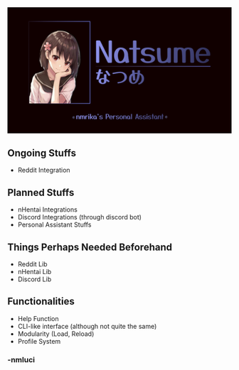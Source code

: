 <img src="./docs/NatsumeBanner.png"/>

## Ongoing Stuffs
- Reddit Integration

## Planned Stuffs
- nHentai Integrations
- Discord Integrations (through discord bot)
- Personal Assistant Stuffs

## Things Perhaps Needed Beforehand
- Reddit Lib
- nHentai Lib
- Discord Lib

## Functionalities
- Help Function
- CLI-like interface (although not quite the same)
- Modularity (Load, Reload)
- Profile System
### -nmluci